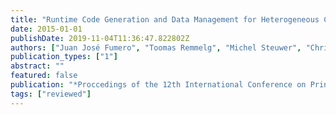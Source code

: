 ```yaml
---
title: "Runtime Code Generation and Data Management for Heterogeneous Computing in Java"
date: 2015-01-01
publishDate: 2019-11-04T11:36:47.822802Z
authors: ["Juan José Fumero", "Toomas Remmelg", "Michel Steuwer", "Christophe Dubach"]
publication_types: ["1"]
abstract: ""
featured: false
publication: "*Proccedings of the 12th International Conference on Principles and Practice of Programming on the Java Platform: Virtual machines, languages, and tools*"
tags: ["reviewed"]
---
```


